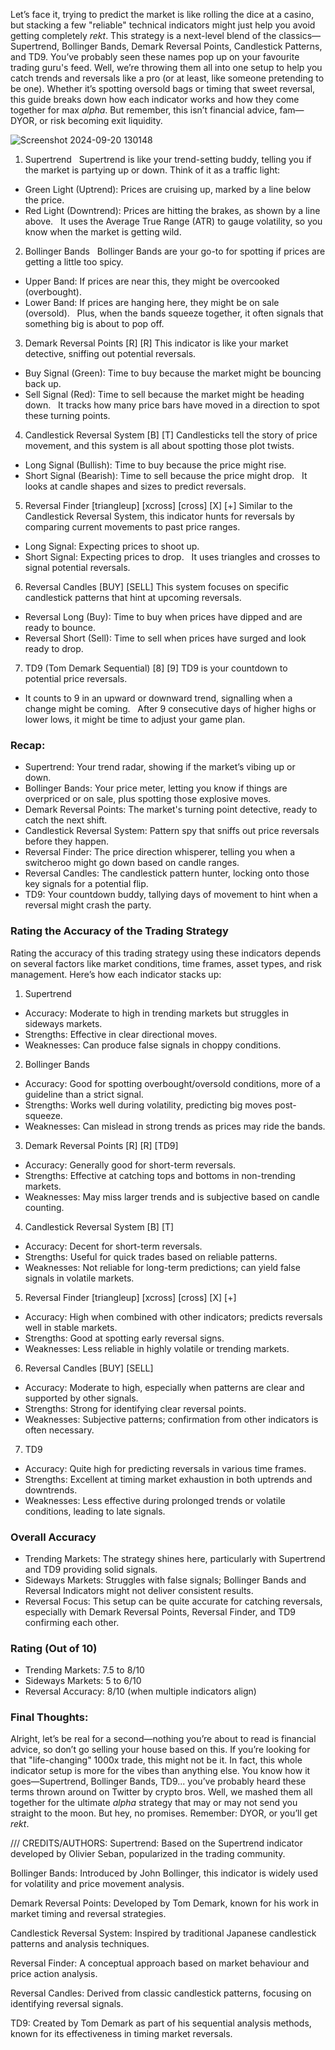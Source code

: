 Let’s face it, trying to predict the market is like rolling the dice at a casino, but stacking a few "reliable" technical indicators might just help you avoid getting completely *rekt*. This strategy is a next-level blend of the classics—Supertrend, Bollinger Bands, Demark Reversal Points, Candlestick Patterns, and TD9. You’ve probably seen these names pop up on your favourite trading guru's feed. Well, we’re throwing them all into one setup to help you catch trends and reversals like a pro (or at least, like someone pretending to be one). Whether it’s spotting oversold bags or timing that sweet reversal, this guide breaks down how each indicator works and how they come together for max *alpha*. But remember, this isn’t financial advice, fam—DYOR, or risk becoming exit liquidity.

![Screenshot 2024-09-20 130148](https://github.com/user-attachments/assets/2ecd2dcc-47da-4fb7-a5d2-49ff887a0a72)


1. Supertrend  
Supertrend is like your trend-setting buddy, telling you if the market is partying up or down. Think of it as a traffic light:  
- Green Light (Uptrend): Prices are cruising up, marked by a line below the price.  
- Red Light (Downtrend): Prices are hitting the brakes, as shown by a line above.  
It uses the Average True Range (ATR) to gauge volatility, so you know when the market is getting wild.

2. Bollinger Bands  
Bollinger Bands are your go-to for spotting if prices are getting a little too spicy.  
- Upper Band: If prices are near this, they might be overcooked (overbought).  
- Lower Band: If prices are hanging here, they might be on sale (oversold).  
Plus, when the bands squeeze together, it often signals that something big is about to pop off.

3. Demark Reversal Points [R] [R]
This indicator is like your market detective, sniffing out potential reversals.  
- Buy Signal (Green): Time to buy because the market might be bouncing back up.  
- Sell Signal (Red): Time to sell because the market might be heading down.  
It tracks how many price bars have moved in a direction to spot these turning points.

4. Candlestick Reversal System [B] [T]
Candlesticks tell the story of price movement, and this system is all about spotting those plot twists.  
- Long Signal (Bullish): Time to buy because the price might rise.  
- Short Signal (Bearish): Time to sell because the price might drop.  
It looks at candle shapes and sizes to predict reversals.

5. Reversal Finder [triangleup] [xcross] [cross] [X] [+]
Similar to the Candlestick Reversal System, this indicator hunts for reversals by comparing current movements to past price ranges.  
- Long Signal: Expecting prices to shoot up.  
- Short Signal: Expecting prices to drop.  
It uses triangles and crosses to signal potential reversals.

6. Reversal Candles [BUY] [SELL]
This system focuses on specific candlestick patterns that hint at upcoming reversals.  
- Reversal Long (Buy): Time to buy when prices have dipped and are ready to bounce.  
- Reversal Short (Sell): Time to sell when prices have surged and look ready to drop.

7. TD9 (Tom Demark Sequential) [8] [9]
TD9 is your countdown to potential price reversals.  
- It counts to 9 in an upward or downward trend, signalling when a change might be coming.  
After 9 consecutive days of higher highs or lower lows, it might be time to adjust your game plan.

### Recap:  
- Supertrend: Your trend radar, showing if the market’s vibing up or down.  
- Bollinger Bands: Your price meter, letting you know if things are overpriced or on sale, plus spotting those explosive moves.  
- Demark Reversal Points: The market's turning point detective, ready to catch the next shift.  
- Candlestick Reversal System: Pattern spy that sniffs out price reversals before they happen.  
- Reversal Finder: The price direction whisperer, telling you when a switcheroo might go down based on candle ranges.  
- Reversal Candles: The candlestick pattern hunter, locking onto those key signals for a potential flip.  
- TD9: Your countdown buddy, tallying days of movement to hint when a reversal might crash the party.


### Rating the Accuracy of the Trading Strategy

Rating the accuracy of this trading strategy using these indicators depends on several factors like market conditions, time frames, asset types, and risk management. Here’s how each indicator stacks up:

1. Supertrend
 - Accuracy: Moderate to high in trending markets but struggles in sideways markets.
 - Strengths: Effective in clear directional moves.
 - Weaknesses: Can produce false signals in choppy conditions.

2. Bollinger Bands
 - Accuracy: Good for spotting overbought/oversold conditions, more of a guideline than a strict signal.
 - Strengths: Works well during volatility, predicting big moves post-squeeze.
 - Weaknesses: Can mislead in strong trends as prices may ride the bands.

3. Demark Reversal Points [R] [R] [TD9]
 - Accuracy: Generally good for short-term reversals.
 - Strengths: Effective at catching tops and bottoms in non-trending markets.
 - Weaknesses: May miss larger trends and is subjective based on candle counting.

4. Candlestick Reversal System [B] [T]
 - Accuracy: Decent for short-term reversals.
 - Strengths: Useful for quick trades based on reliable patterns.
 - Weaknesses: Not reliable for long-term predictions; can yield false signals in volatile markets.

5. Reversal Finder [triangleup] [xcross] [cross] [X] [+]
 - Accuracy: High when combined with other indicators; predicts reversals well in stable markets.
 - Strengths: Good at spotting early reversal signs.
 - Weaknesses: Less reliable in highly volatile or trending markets.

6. Reversal Candles [BUY] [SELL]
 - Accuracy: Moderate to high, especially when patterns are clear and supported by other signals.
 - Strengths: Strong for identifying clear reversal points.
 - Weaknesses: Subjective patterns; confirmation from other indicators is often necessary.

7. TD9
 - Accuracy: Quite high for predicting reversals in various time frames.
 - Strengths: Excellent at timing market exhaustion in both uptrends and downtrends.
 - Weaknesses: Less effective during prolonged trends or volatile conditions, leading to late signals.

### Overall Accuracy
- Trending Markets: The strategy shines here, particularly with Supertrend and TD9 providing solid signals.
- Sideways Markets: Struggles with false signals; Bollinger Bands and Reversal Indicators might not deliver consistent results.
- Reversal Focus: This setup can be quite accurate for catching reversals, especially with Demark Reversal Points, Reversal Finder, and TD9 confirming each other.

### Rating (Out of 10)
- Trending Markets: 7.5 to 8/10
- Sideways Markets: 5 to 6/10
- Reversal Accuracy: 8/10 (when multiple indicators align)


### Final Thoughts:
Alright, let’s be real for a second—nothing you’re about to read is financial advice, so don’t go selling your house based on this. If you’re looking for that "life-changing" 1000x trade, this might not be it. In fact, this whole indicator setup is more for the vibes than anything else. You know how it goes—Supertrend, Bollinger Bands, TD9... you’ve probably heard these terms thrown around on Twitter by crypto bros. Well, we mashed them all together for the ultimate *alpha* strategy that may or may not send you straight to the moon. But hey, no promises. Remember: DYOR, or you’ll get *rekt*.



/// CREDITS/AUTHORS:
Supertrend: Based on the Supertrend indicator developed by Olivier Seban, popularized in the trading community.

Bollinger Bands: Introduced by John Bollinger, this indicator is widely used for volatility and price movement analysis.

Demark Reversal Points: Developed by Tom Demark, known for his work in market timing and reversal strategies.

Candlestick Reversal System: Inspired by traditional Japanese candlestick patterns and analysis techniques.

Reversal Finder: A conceptual approach based on market behaviour and price action analysis.

Reversal Candles: Derived from classic candlestick patterns, focusing on identifying reversal signals.

TD9: Created by Tom Demark as part of his sequential analysis methods, known for its effectiveness in timing market reversals. 
